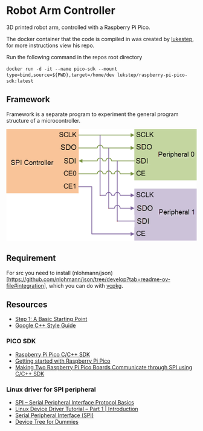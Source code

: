 # Robot Arm Controller
3D printed robot arm, controlled with a Raspberry Pi Pico.

The docker container that the code is compiled in was created by [lukestep](https://hub.docker.com/r/lukstep/raspberry-pi-pico-sdk), for more instructions view his repo.

Run the following command in the repos root directory
```
docker run -d -it --name pico-sdk --mount type=bind,source=${PWD},target=/home/dev lukstep/raspberry-pi-pico-sdk:latest
```

## Framework 
Framework is a separate program to experiment the general program structure of a microcontroller.

![Alt text](documentation/images/spi_diagram2.png "Multiple SPI")

## Requirement
For src you need to install (nlohmann/json)[https://github.com/nlohmann/json/tree/develop?tab=readme-ov-file#integration], which you can do with [vcpkg](https://github.com/Microsoft/vcpkg/?tab=readme-ov-file#quick-start-unix).

## Resources
- [Step 1: A Basic Starting Point](https://cmake.org/cmake/help/latest/guide/tutorial/A%20Basic%20Starting%20Point.html)
- [Google C++ Style Guide](https://google.github.io/styleguide/cppguide.html)

### PICO SDK
- [Raspberry Pi Pico C/C++ SDK](https://datasheets.raspberrypi.com/pico/raspberry-pi-pico-c-sdk.pdf)
- [Getting started with Raspberry Pi Pico](https://datasheets.raspberrypi.com/pico/getting-started-with-pico.pdf)
- [Making Two Raspberry Pi Pico Boards Communicate through SPI using C/C++ SDK](https://www.circuitstate.com/tutorials/making-two-raspberry-pi-pico-boards-communicate-through-spi-using-c-cpp-sdk/)

### Linux driver for SPI peripheral
- [SPI – Serial Peripheral Interface Protocol Basics](https://embetronicx.com/tutorials/tech_devices/spi-serial-peripheral-interface-protocol-basics/)
- [Linux Device Driver Tutorial – Part 1 | Introduction](https://embetronicx.com/tutorials/linux/device-drivers/linux-device-driver-part-1-introduction/)
- [Serial Peripheral Interface (SPI)](https://www.kernel.org/doc/html/v4.13/driver-api/spi.html)
- [Device Tree for Dummies](https://elinux.org/images/f/f9/Petazzoni-device-tree-dummies_0.pdf)